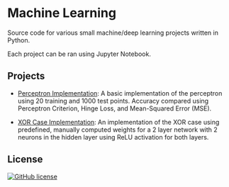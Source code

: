 # Machine Learning
Source code for various small machine/deep learning projects written in Python.

Each project can be ran using Jupyter Notebook.

## Projects

- [Perceptron Implementation](/Perceptron): A basic implementation of the perceptron using 20 training and 1000 test points. Accuracy compared using Perceptron Criterion, Hinge Loss, and Mean-Squared Error (MSE).

- [XOR Case Implementation](/XOR%20Case): An implementation of the XOR case using predefined, manually computed weights for a 2 layer network with 2 neurons in the hidden layer using ReLU activation for both layers.

## License

[![GitHub license](https://img.shields.io/badge/license-MIT-blue.svg)](https://raw.githubusercontent.com/Jamboii/machine-learning/master/LICENSE.md)

